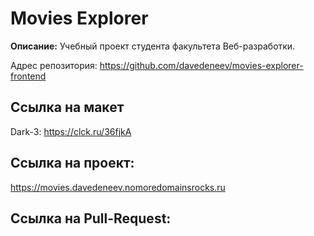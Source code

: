 # Movies Explorer
**Описание:** Учебный проект студента факультета Веб-разработки.

Адрес репозитория: https://github.com/davedeneev/movies-explorer-frontend

## Ссылка на макет

Dark-3: https://clck.ru/36fjkA

## Ссылка на проект:
https://movies.davedeneev.nomoredomainsrocks.ru

## Ссылка на Pull-Request:
